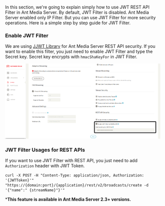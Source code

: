 In this section, we're going to explain simply how to use JWT REST API Filter in Ant Media Server. By default, JWT Filter is disabled. Ant Media Server enabled only IP Filter. But you can use JWT Filter for more security operations. Here is a simple step by step guide for JWT Filter.

### Enable JWT Filter
We are using [JJWT Library](https://github.com/jwtk/jjwt) for Ant Media Server REST API security. If you want to enable this filter, you just need to enable JWT Filter and type the Secret key. Secret key encrypts with `hmacShaKeyFor` in JWT Filter. 

<img src="images/jwt-filter-enable.png?raw=true" alt="">

### JWT Filter Usages for REST APIs
If you want to use JWT Filter with REST API, you just need to add `Authorization` header with JWT Token. 
  ```
curl -X POST -H "Content-Type: application/json, Authorization: '{JWTToken}'" "https://{domain:port}/{application}/rest/v2/broadcasts/create -d '{"name":" {streamName}"}'"
  ```

***This feature is available in Ant Media Server 2.3+ versions.**

